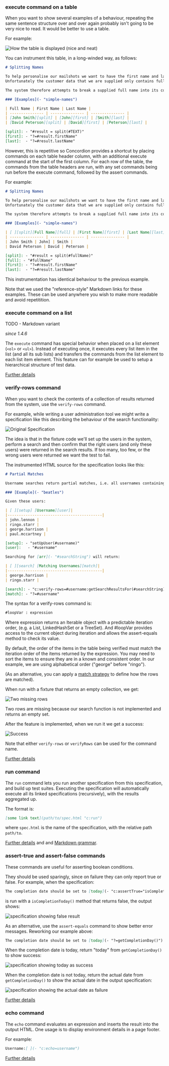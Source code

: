 ### execute command on a table

When you want to show several examples of a behaviour, repeating the same sentence structure over and over again probably isn't going to be very nice to read. It would be better to use a table.

For example:

![How the table is displayed (nice and neat)](img/instrument-table-example.png)

You can instrument this table, in a long-winded way, as follows:

~~~markdown
# Splitting Names

To help personalise our mailshots we want to have the first name and last name of the customer. 
Unfortunately the customer data that we are supplied only contains full names.

The system therefore attempts to break a supplied full name into its constituents by splitting around whitespace.

### [Examples](- "simple-names")

| Full Name | First Name | Last Name |
| --------------- | --------------- | --------------- |
| [John Smith][split] | [John][first] | [Smith][last] |
| [David Peterson][split] | [David][first] | [Peterson][last] |

[split]: - "#result = split(#TEXT)"
[first]: - "?=#result.firstName"
[last]:  - "?=#result.lastName"
~~~

However, this is repetitive so Concordion provides a shortcut by placing commands on each table header column, with an additional execute command at the start of the first column. For each row of the table, the commands from the table headers are run, with any set commands being run before the execute command, followed by the assert commands.

For example:

~~~markdown
# Splitting Names

To help personalise our mailshots we want to have the first name and last name of the customer. 
Unfortunately the customer data that we are supplied only contains full names.

The system therefore attempts to break a supplied full name into its constituents by splitting around whitespace.

### [Examples](- "simple-names")

| [ ][split][Full Name][full] | [First Name][first] | [Last Name][last] |
| --------------- | --------------- | --------------- |
| John Smith | John] | Smith |
| David Peterson | David | Peterson |

[split]: - "#result = split(#fullName)"
[full]: - "#fullName"
[first]: - "?=#result.firstName"
[last]:  - "?=#result.lastName"
~~~

This instrumentation has identical behaviour to the previous example.

Note that we used the "reference-style" Markdown links for these examples. These can be used anywhere you wish to make more readable and avoid repetitition. 

### execute command on a list

TODO - Markdown variant

_since 1.4.6_

The `execute` command has special behavior when placed on a list element (`<ol>` or `<ul>`). Instead of executing once, it executes every list item in the list (and all its sub lists) and transfers the commands from the list element to each list item element. This feature can for example be used to setup a hierarchical structure of test data.

[Further details](http://concordion.github.io/concordion/latest/spec/command/execute/ExecutingList.html)

### verify-rows command

When you want to check the contents of a collection of results returned from the system, use the `verify-rows` command.

For example, while writing a user administration tool we might write a specification like this describing the behaviour of the search functionality:

![Original Specification](img/instrument-original-verify-rows-table.png)

The idea is that in the fixture code we'll set up the users in the system, perform a search and then confirm that the right users (and only these users) were returned in the search results. If too many, too few, or the wrong users were returned we want the test to fail.

The instrumented HTML source for the specification looks like this:

~~~markdown
# Partial Matches

Username searches return partial matches, i.e. all usernames containing the search string are returned.

### [Example](- "beatles")

Given these users:

| [ ][setup] [Username][user]|
|------------------------------------------|
| john.lennon |
| ringo.starr |
| george.harrison |
| paul.mccartney |

[setup]: - "setUpUser(#username)"
[user]:   - "#username"

Searching for [arr](- "#searchString") will return:

| [ ][search] [Matching Usernames][match]|
|------------------------------------------|
| george.harrison |
| ringo.starr |

[search]: - "c:verify-rows=#username:getSearchResultsFor(#searchString)"
[match]: - "?=#username"
~~~

The syntax for a verify-rows command is:

~~~markdown
#loopVar : expression
~~~

Where expression returns an Iterable object with a predictable iteration order, (e.g. a List, LinkedHashSet or a TreeSet). And #loopVar provides access to the current object during iteration and allows the assert-equals method to check its value.

By default, the order of the items in the table being verified must match the iteration order of the items returned by the expression. You may need to sort the items to ensure they are in a known and consistent order. In our example, we are using alphabetical order ("george" before "ringo"). 

(As an alternative, you can apply a [match strategy](http://concordion.github.io/concordion/latest/spec/command/verify-rows/strategies/Strategies.html) to define how the rows are matched).

When run with a fixture that returns an empty collection, we get:

![Two missing rows](img/instrument-verify-rows-empty.png)

Two rows are missing because our search function is not implemented and returns an empty set.

After the feature is implemented, when we run it we get a success:

![Success](img/instrument-verify-rows-success.png)

Note that either `verify-rows` or `verifyRows` can be used for the command name.

[Further details](http://concordion.github.io/concordion/latest/spec/command/verifyRows/VerifyRows.html)

### run command
The `run` command lets you run another specification from this specification, and build up test suites. Executing the specification will automatically execute all its linked specifications (recursively), with the results aggregated up.

The format is:

~~~markdown
[some link text](path/to/spec.html "c:run")
~~~

where `spec.html` is the name of the specification, with the relative path `path/to`.

[Further details](http://concordion.github.io/concordion/latest/spec/command/run/Run.html) and and [Markdown grammar](http://concordion.github.io/concordion/latest/spec/specificationType/markdown/MarkdownGrammar.html).

### assert-true and assert-false commands
These commands are useful for asserting boolean conditions. 

They should be used sparingly, since on failure they can only report true or false. For example, when the specification:

~~~markdown
The completion date should be set to [today](- "c:assertTrue="isCompletionToday()")
~~~

is run with a `isCompletionToday()` method that returns false, the output shows:

![specification showing false result](img/instrument-assert-true.png)

As an alternative, use the `assert-equals` command to show better error messages. Reworking our example above:

~~~markdown
The completion date should be set to [today](- "?=getCompletionDay()").
~~~

When the completion date is today, return "today" from `getCompletionDay()` to show success:

![specification showing today as success](img/instrument-assert-equals-success.png)

When the completion date is not today, return the actual date from `getCompletionDay()` to show the actual date in the output specification:

![specification showing the actual date as failure](img/instrument-assert-equals-failure.png)

[Further details](http://concordion.github.io/concordion/latest/spec/command/assertTrue/AssertTrue.html)

### echo command
The `echo` command evaluates an expression and inserts the result into the output HTML. One usage is to display environment details in a page footer.

For example:

~~~markdown
Username:[ ](- "c:echo=username")
~~~

[Further details](http://concordion.github.io/concordion/latest/spec/command/echo/Echo.html)